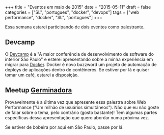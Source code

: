 +++
title = "Eventos em maio de 2015"
date = "2015-05-11"
draft = false
categories = ["SL", "portugues", "docker", "devops"]
tags = ["web performance", "docker", "SL", "portugues"]
+++

Essa semana estarei participando de dois eventos como palestrante.

## Devcamp

O [Devcamp][devcamp] é a "A maior conferência de desenvolvimento de software do interior São Paulo" e esterei apresentando sobre a minha experiência em migrar para [Docker][docker]. Docker é novo buzzword um projeto de automação de deploys de aplicações dentro de contêineres. Se estiver por lá e quiser tomar um café, estarei a disposição.

## Meetup [Germinadora][germinadora]

Provavelmente é a última vez que apresente essa palestra sobre Web Performance ("Um milhão de usuários simultâneos"). Não que eu não goste de falar sobre o tema, pelo contrário (gosto bastante)! Tem algumas partes específicas dessa apresentação que quero abordar numa próxima vez.

Se estiver de bobeira por aqui em São Paulo, passe por lá.

[devcamp]: https://www.devcamp.com.br/devcamp-2015/
[docker]: https://www.docker.com/
[germinadora]: https://www.germinadora.com/
